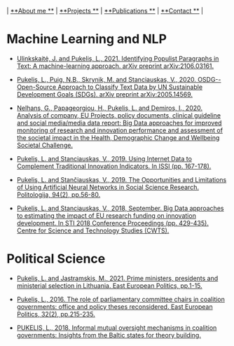 
| [**About me	**](https://lukas-pukelis.github.io/) | [**Projects    **]() | [**Publications    **](publications.md) | [**Contact    **]() |


# Machine Learning and NLP


* [Ulinkskaitė, J. and Pukelis, L., 2021. Identifying Populist Paragraphs in Text: A machine-learning approach. arXiv preprint arXiv:2106.03161.](https://arxiv.org/pdf/2106.03161.pdf)

* [Pukelis, L., Puig, N.B., Skrynik, M. and Stanciauskas, V., 2020. OSDG--Open-Source Approach to Classify Text Data by UN Sustainable Development Goals (SDGs). arXiv preprint arXiv:2005.14569.](https://arxiv.org/pdf/2005.14569.pdf)


* [Nelhans, G., Papageorgiou, H., Pukelis, L. and Demiros, I., 2020. Analysis of company, EU Projects, policy documents, clinical guideline and social media/media data report: Big Data approaches for improved monitoring of research and innovation performance and assessment of the societal impact in the Health, Demographic Change and Wellbeing Societal Challenge.](https://www.diva-portal.org/smash/get/diva2:1514979/FULLTEXT01.pdf)

* [Pukelis, L. and Stanciauskas, V., 2019. Using Internet Data to Complement Traditional Innovation Indicators. In ISSI (pp. 167-178).](https://www.ippapublicpolicy.org/file/paper/5d073ea805eb6.pdf)

* [Pukelis, L. and Stančiauskas, V., 2019. The Opportunities and Limitations of Using Artificial Neural Networks in Social Science Research. Politologija, 94(2), pp.56-80.](https://www.zurnalai.vu.lt/politologija/article/download/13335/12252)

* [Pukelis, L. and Stanciauskas, V., 2018, September. Big Data approaches to estimating the impact of EU research funding on innovation development. In STI 2018 Conference Proceedings (pp. 429-435). Centre for Science and Technology Studies (CWTS).](https://scholarlypublications.universiteitleiden.nl/access/item%3A2721842/view)


# Political Science

* [Pukelis, L. and Jastramskis, M., 2021. Prime ministers, presidents and ministerial selection in Lithuania. East European Politics, pp.1-15.](https://www.tandfonline.com/doi/abs/10.1080/21599165.2021.1873776)

* [Pukelis, L., 2016. The role of parliamentary committee chairs in coalition governments: office and policy theses reconsidered. East European Politics, 32(2), pp.215-235.](https://www.tandfonline.com/doi/abs/10.1080/21599165.2016.1154844)

* [PUKELIS, L., 2018. Informal mutual oversight mechanisms in coalition governments: Insights from the Baltic states for theory building.](https://www.riigikogu.ee/wpcms/wp-content/uploads/2016/11/Informal-mutual-oversight-mechanisms-in-coalition-governments-Insights-from-the-Baltic-states-for-theory-building-PDF-423MB.pdf)


